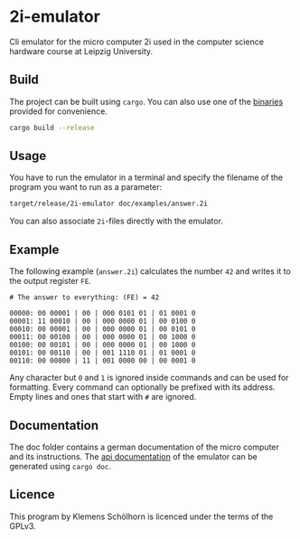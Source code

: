 # 2i-emulator

Cli emulator for the micro computer 2i used in the computer science hardware
course at Leipzig University.

## Build

The project can be built using `cargo`. You can also use one of the [binaries]
provided for convenience.

```sh
cargo build --release
```

## Usage

You have to run the emulator in a terminal and specify the filename of the
program you want to run as a parameter:

```sh
target/release/2i-emulator doc/examples/answer.2i
```

You can also associate `2i`-files directly with the emulator.

## Example

The following example (`answer.2i`) calculates the number `42` and writes it
to the output register `FE`.

```
# The answer to everything: (FE) = 42

00000: 00 00001 | 00 | 000 0101 01 | 01 0001 0
00001: 11 00010 | 00 | 000 0000 01 | 00 0100 0
00010: 00 00001 | 00 | 000 0000 01 | 00 0101 0
00011: 00 00100 | 00 | 000 0000 01 | 00 1000 0
00100: 00 00101 | 00 | 000 0000 01 | 00 1000 0
00101: 00 00110 | 00 | 001 1110 01 | 01 0001 0
00110: 00 00000 | 11 | 001 0000 00 | 00 0001 0
```

Any character but `0` and `1` is ignored inside commands and can be used for
formatting. Every command can optionally be prefixed with its address. Empty
lines and ones that start with `#` are ignored.

## Documentation

The doc folder contains a german documentation of the micro computer and its
instructions. The [api documentation] of the emulator can be generated using
`cargo doc`.

## Licence

This program by Klemens Schölhorn is licenced under the terms of the GPLv3.

[binaries]: https://github.com/klemens/2iEmulator/releases
[api documentation]: https://klemens.github.io/2iEmulator/emulator/

